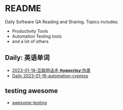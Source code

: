 # README 

Daily Software QA Reading and Sharing.
Topics includes:

- Productivity Tools
- Automation Testing tools
- and a lot of others
  
## Daily: 英语单词

- [2023-01-18-互联网话术-**hypocrisy**:伪善](docs/hypocrisy/话术.md)
- [Daily 2023-01-18-automation-cypress](docs/automation/cypress.md)

## testing awesome

- [awesome-testing](./awesome-testing.md)

